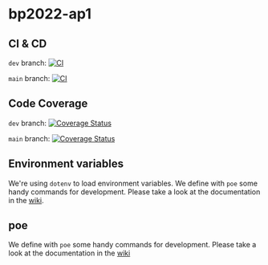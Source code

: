 # bp2022-ap1

## CI & CD

`dev` branch: [![CI](https://github.com/BP2022-AP1/bp2022-ap1/actions/workflows/python-app.yml/badge.svg?branch=dev)](https://github.com/BP2022-AP1/bp2022-ap1/actions/workflows/python-app.yml?query=branch%3Adev)

`main` branch: [![CI](https://github.com/BP2022-AP1/bp2022-ap1/actions/workflows/python-app.yml/badge.svg?branch=main)](https://github.com/BP2022-AP1/bp2022-ap1/actions/workflows/python-app.yml?query=branch%3Amain)

## Code Coverage

`dev` branch: [![Coverage Status](https://coveralls.io/repos/github/BP2022-AP1/bp2022-ap1/badge.svg?branch=main)](https://coveralls.io/github/BP2022-AP1/bp2022-ap1?branch=dev)

`main` branch: [![Coverage Status](https://coveralls.io/repos/github/BP2022-AP1/bp2022-ap1/badge.svg?branch=main)](https://coveralls.io/github/BP2022-AP1/bp2022-ap1?branch=main)

## Environment variables

We're using `dotenv` to load environment variables. We define with `poe` some handy commands for development. Please take a look at the documentation in the [wiki](https://github.com/BP2022-AP1/bp2022-ap1/wiki#environment-variables).
## poe

We define with `poe` some handy commands for development. Please take a look at the documentation in the [wiki](https://github.com/BP2022-AP1/bp2022-ap1/wiki#poe)
